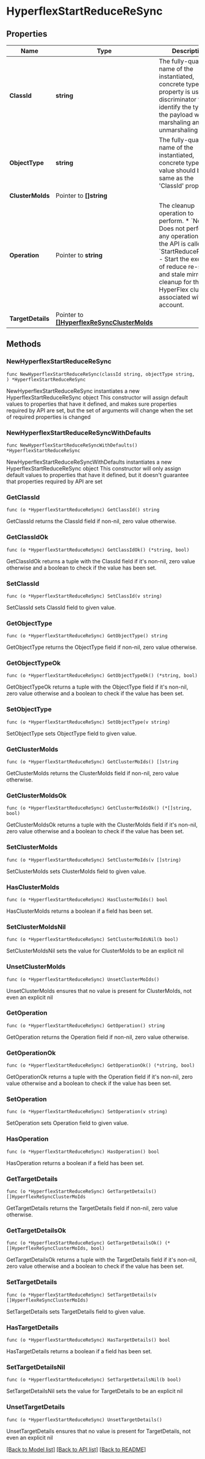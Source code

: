 # HyperflexStartReduceReSync

## Properties

Name | Type | Description | Notes
------------ | ------------- | ------------- | -------------
**ClassId** | **string** | The fully-qualified name of the instantiated, concrete type. This property is used as a discriminator to identify the type of the payload when marshaling and unmarshaling data. | [default to "hyperflex.StartReduceReSync"]
**ObjectType** | **string** | The fully-qualified name of the instantiated, concrete type. The value should be the same as the &#39;ClassId&#39; property. | [default to "hyperflex.StartReduceReSync"]
**ClusterMoIds** | Pointer to **[]string** |  | [optional] 
**Operation** | Pointer to **string** | The cleanup operation to perform. * &#x60;NoOp&#x60; - Does not perform any operation when the API is called. * &#x60;StartReduceResync&#x60; - Start the execution of reduce re-sync and stale mirror cleanup for the HyperFlex clusters associated with the account. | [optional] [default to "NoOp"]
**TargetDetails** | Pointer to [**[]HyperflexReSyncClusterMoIds**](HyperflexReSyncClusterMoIds.md) |  | [optional] 

## Methods

### NewHyperflexStartReduceReSync

`func NewHyperflexStartReduceReSync(classId string, objectType string, ) *HyperflexStartReduceReSync`

NewHyperflexStartReduceReSync instantiates a new HyperflexStartReduceReSync object
This constructor will assign default values to properties that have it defined,
and makes sure properties required by API are set, but the set of arguments
will change when the set of required properties is changed

### NewHyperflexStartReduceReSyncWithDefaults

`func NewHyperflexStartReduceReSyncWithDefaults() *HyperflexStartReduceReSync`

NewHyperflexStartReduceReSyncWithDefaults instantiates a new HyperflexStartReduceReSync object
This constructor will only assign default values to properties that have it defined,
but it doesn't guarantee that properties required by API are set

### GetClassId

`func (o *HyperflexStartReduceReSync) GetClassId() string`

GetClassId returns the ClassId field if non-nil, zero value otherwise.

### GetClassIdOk

`func (o *HyperflexStartReduceReSync) GetClassIdOk() (*string, bool)`

GetClassIdOk returns a tuple with the ClassId field if it's non-nil, zero value otherwise
and a boolean to check if the value has been set.

### SetClassId

`func (o *HyperflexStartReduceReSync) SetClassId(v string)`

SetClassId sets ClassId field to given value.


### GetObjectType

`func (o *HyperflexStartReduceReSync) GetObjectType() string`

GetObjectType returns the ObjectType field if non-nil, zero value otherwise.

### GetObjectTypeOk

`func (o *HyperflexStartReduceReSync) GetObjectTypeOk() (*string, bool)`

GetObjectTypeOk returns a tuple with the ObjectType field if it's non-nil, zero value otherwise
and a boolean to check if the value has been set.

### SetObjectType

`func (o *HyperflexStartReduceReSync) SetObjectType(v string)`

SetObjectType sets ObjectType field to given value.


### GetClusterMoIds

`func (o *HyperflexStartReduceReSync) GetClusterMoIds() []string`

GetClusterMoIds returns the ClusterMoIds field if non-nil, zero value otherwise.

### GetClusterMoIdsOk

`func (o *HyperflexStartReduceReSync) GetClusterMoIdsOk() (*[]string, bool)`

GetClusterMoIdsOk returns a tuple with the ClusterMoIds field if it's non-nil, zero value otherwise
and a boolean to check if the value has been set.

### SetClusterMoIds

`func (o *HyperflexStartReduceReSync) SetClusterMoIds(v []string)`

SetClusterMoIds sets ClusterMoIds field to given value.

### HasClusterMoIds

`func (o *HyperflexStartReduceReSync) HasClusterMoIds() bool`

HasClusterMoIds returns a boolean if a field has been set.

### SetClusterMoIdsNil

`func (o *HyperflexStartReduceReSync) SetClusterMoIdsNil(b bool)`

 SetClusterMoIdsNil sets the value for ClusterMoIds to be an explicit nil

### UnsetClusterMoIds
`func (o *HyperflexStartReduceReSync) UnsetClusterMoIds()`

UnsetClusterMoIds ensures that no value is present for ClusterMoIds, not even an explicit nil
### GetOperation

`func (o *HyperflexStartReduceReSync) GetOperation() string`

GetOperation returns the Operation field if non-nil, zero value otherwise.

### GetOperationOk

`func (o *HyperflexStartReduceReSync) GetOperationOk() (*string, bool)`

GetOperationOk returns a tuple with the Operation field if it's non-nil, zero value otherwise
and a boolean to check if the value has been set.

### SetOperation

`func (o *HyperflexStartReduceReSync) SetOperation(v string)`

SetOperation sets Operation field to given value.

### HasOperation

`func (o *HyperflexStartReduceReSync) HasOperation() bool`

HasOperation returns a boolean if a field has been set.

### GetTargetDetails

`func (o *HyperflexStartReduceReSync) GetTargetDetails() []HyperflexReSyncClusterMoIds`

GetTargetDetails returns the TargetDetails field if non-nil, zero value otherwise.

### GetTargetDetailsOk

`func (o *HyperflexStartReduceReSync) GetTargetDetailsOk() (*[]HyperflexReSyncClusterMoIds, bool)`

GetTargetDetailsOk returns a tuple with the TargetDetails field if it's non-nil, zero value otherwise
and a boolean to check if the value has been set.

### SetTargetDetails

`func (o *HyperflexStartReduceReSync) SetTargetDetails(v []HyperflexReSyncClusterMoIds)`

SetTargetDetails sets TargetDetails field to given value.

### HasTargetDetails

`func (o *HyperflexStartReduceReSync) HasTargetDetails() bool`

HasTargetDetails returns a boolean if a field has been set.

### SetTargetDetailsNil

`func (o *HyperflexStartReduceReSync) SetTargetDetailsNil(b bool)`

 SetTargetDetailsNil sets the value for TargetDetails to be an explicit nil

### UnsetTargetDetails
`func (o *HyperflexStartReduceReSync) UnsetTargetDetails()`

UnsetTargetDetails ensures that no value is present for TargetDetails, not even an explicit nil

[[Back to Model list]](../README.md#documentation-for-models) [[Back to API list]](../README.md#documentation-for-api-endpoints) [[Back to README]](../README.md)


